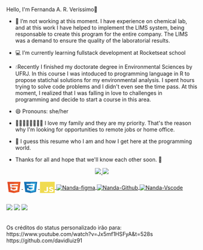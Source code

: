 Hello, I'm Fernanda A. R. Veríssimo👋

- 🔭 I’m not working at this moment. I have experience on chemical lab, and at this work I have helped to implement the LIMS system, being responsable to create this program for the entire company. The LIMS was a demand to ensure the quality of the laboratorial results. 
- 💻 I’m currently learning fullstack development at Rocketseat school
- 💧Recently I finished my doctorate degree in Environmental Sciences by UFRJ. In this course I was intoduced to programming language in R to propose statichal solutions for my environmental analysis. I spent hours trying to solve code problems and I didn't even see the time pass. At this moment, I realized that I was falling in love to challenges in programming and decide to start a course in this area.
- 😄 Pronouns: she/her
- 👨🏻‍👩🏻‍👦🏻‍👦🏻 I love my family and they are my priority. That's the reason why I'm looking for opportunities to remote jobs or home office.

- 🤗 I guess this resume who I am and how I get here at the programming world.

- Thanks for all and hope that we'll know each other soon. 🥰

<div align="center">
  <a href="https://github.com/NandaReisVerissimo">
  <img height="180em" src="https://github-readme-stats.vercel.app/api?username=NandaReisVerissimo&show_icons=true&theme=cobalt&include_all_commits=true&count_private=true"/>
  <img height="180em" src="https://github-readme-stats.vercel.app/api/top-langs/?username=NandaReisVerissimo&layout=compact&langs_count=7&theme=cobalt"/>
</div>
 
<div style="display: inline_block"><br>
   <img align="center" alt="Nanda-HTML" height="30" width="40" src="https://raw.githubusercontent.com/devicons/devicon/master/icons/html5/html5-original.svg">
   <img align="center" alt="Nanda-CSS" height="30" width="40" src="https://raw.githubusercontent.com/devicons/devicon/master/icons/css3/css3-original.svg">
   <img align="center" alt="David-Js" height="30" width="40" src="https://raw.githubusercontent.com/devicons/devicon/master/icons/javascript/javascript-plain.svg">
   <img align="center" alt="Nanda-figma" height="30" width="40" src="https://cdn.jsdelivr.net/gh/devicons/devicon/icons/figma/figma-original.svg" />
   <img align="center" alt="Nanda-Github" height="30" width="40" src="https://cdn.jsdelivr.net/gh/devicons/devicon/icons/github/github-original.svg" />
   <img align="center" alt="Nanda-Vscode" height="30" width="40" src="https://cdn.jsdelivr.net/gh/devicons/devicon/icons/vscode/vscode-original.svg" />


  </div>
  
##

<div> 
 <a href="https://discord.com/channels/@me" target="_blank"><img src="https://img.shields.io/badge/Discord-7289DA?style=for-the-badge&logo=discord&logoColor=white" target="_blank"></a> 
  <a href = "mailto:nandareis83@gmail.com"><img src="https://img.shields.io/badge/-Gmail-%23333?style=for-the-badge&logo=gmail&logoColor=white" target="_blank"></a>
  <a href="https://www.linkedin.com/in/fernandaarverissimo/" target="_blank"><img src="https://img.shields.io/badge/-LinkedIn-%230077B5?style=for-the-badge&logo=linkedin&logoColor=white" target="_blank"></a> 
  
</div>
 </br>
 </br>
Os créditos do status personalizado irão para: https://www.youtube.com/watch?v=Jx5mf1HSFyA&t=528s
https://github.com/davidluiz91
